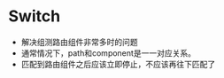 # Switch
* 解决组测路由组件非常多时的问题
* 通常情况下，path和component是一一对应关系。
* 匹配到路由组件之后应该立即停止，不应该再往下匹配了
  <Switch>
      <Route path="/about" component={About} />
      <Route path="/home" component={Home} />
      <Route path="/home" component={Test} />
  </Switch>